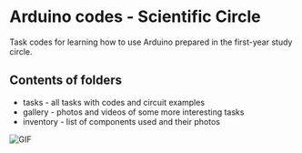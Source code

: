 # Arduino codes - Scientific Circle
Task codes for learning how to use Arduino prepared in the first-year study circle.
## Contents of folders
- tasks - all tasks with codes and circuit examples
- gallery - photos and videos of some more interesting tasks
- inventory - list of components used and their photos

![GIF](https://github.com/JackobPunch/Arduino/blob/main/gallery/x-andy-axisservo-gif.gif)

